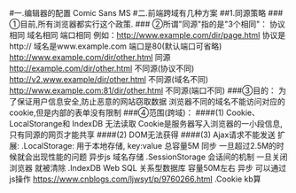 #一.编辑器的配置
    Comic Sans MS
#二.前端跨域有几种方案
    ##1.同源策略
      ### ①目前,所有浏览器都实行这个政策. 
      ### ②所谓"同源"指的是"3个相同"：
            协议相同
            域名相同
            端口相同
            例如：http://www.example.com/dir/page.html   协议是http://   域名是www.example.com  端口是80(默认端口可省略)
                      http://www.example.com/dir/other.html 同源
                      http://example.com/dir/other.html 不同源(协议不同)
                      http://v2.www.example/dir/other.html 不同源(域名不同)
                      http://www.example.com:81/dir/other.html 不同源(端口不同)
      ###③目的：
            为了保证用户信息安全,防止恶意的网站窃取数据
            浏览器不同的域名不能访问对应的cookie,但是内部的表单没有限制
      ###④范围(跨域)：
            ####(1) Cookie、LocalStorange和 IndexDB 无法读取
              Cookie是服务器写入浏览器的一小段信息,只有同源的网页才能共享
            ####(2) DOM无法获得
            ####(3) Ajax请求不能发送
            扩展:
              .LocalStorage: 用于本地存储, key:value   总容量5M 同步 一旦超过2.5M的时候就会出现性能的问题  异步js  域名存储
              .SessionStorage 会话间的机制 一旦关闭浏览器 就被清除
              .IndexDB Web SQL 关系型数据库 容量50M左右 异步 可以通过js操作
                https://www.cnblogs.com/ljwsyt/p/9760266.html
              .Cookie  kb算
